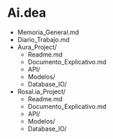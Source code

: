 # Ai.dea
- Memoria_General.md
- Diario_Trabajo.md
- Aura_Project/
  - Readme.md
  - Documento_Explicativo.md
  - API/
  - Modelos/
  - Database_IO/
- Rosal.ia_Project/
  - Readme.md
  - Documento_Explicativo.md
  - API/
  - Modelos/
  - Database_IO/

